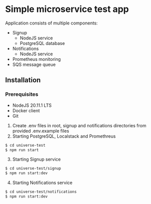 # Simple microservice test app
Application consists of multiple components:
* Signup
  * NodeJS service
  * PostgreSQL database
* Notifications
  * NodeJS service
* Prometheus monitoring
* SQS message queue


## Installation
### Prerequisites
* NodeJS 20.11.1 LTS
* Docker client
* Git

1. Create .env files in root, signup and notifications directories from provided .env.example files
2. Starting PostgreSQL, Localstack and Promethreus
```bash
$ cd universe-test
$ npm run start
```
3. Starting Signup service 
```bash
$ cd universe-test/signup
$ npm run start:dev
```
4. Starting Notifications service
```bash 
$ cd universe-test/notifications
$ npm run start:dev
```



